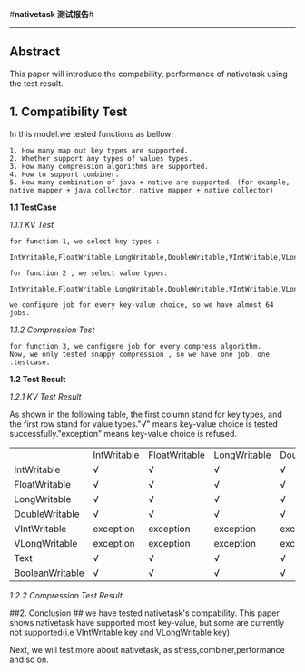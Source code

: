 #**nativetask 测试报告**#

----------
## Abstract ##
This paper will introduce the compability, performance of nativetask using the test result.

## 1. Compatibility Test ##
In this model.we tested functions as bellow:
	
	1. How many map out key types are supported.
	2. Whether support any types of values types.
	3. How many compression algorithms are supported.
	4. How to support combiner.
	5. How many combination of java + native are supported. (for example, native mapper + java collector, native mapper + native collector)

**1.1 TestCase**
	
*1.1.1 KV Test*

	

	for function 1, we select key types :
		IntWritable,FloatWritable,LongWritable,DoubleWritable,VIntWritable,VLongWritable,Text,BooleanWritable.
	
	for function 2 , we select value types:	
		IntWritable,FloatWritable,LongWritable,DoubleWritable,VIntWritable,VLongWritable,Text,BooleanWritable.
	
	we configure job for every key-value choice, so we have almost 64 jobs.

*1.1.2 Compression Test*

	for function 3, we configure job for every compress algorithm.
	Now, we only tested snappy compression , so we have one job, one .testcase.


**1.2 Test Result**

*1.2.1 KV Test Result*

As shown in the following table, the first column stand for key types, and the first row stand for value types."***√***" means key-value choice is tested successfully."exception" means key-value choice is refused.

<table class="table table-bordered table-striped table-condensed">
	<tr>
		<td></td>
		<td>IntWritable</td>
		<td>FloatWritable</td>
		<td>LongWritable</td>
		<td>DoubleWritable</td>
		<td>VIntWritable</td>
		<td>VLongWritable</td>
		<td>Text</td>
		<td>BooleanWritable</td>
	</tr>
	<tr>
		<td>IntWritable</td>
		<td>√</td><td>√</td>
		<td>√</td><td>√</td>
		<td>√</td><td>√</td>
		<td>√</td><td>√</td>
	</tr>
	<tr>
		<td>FloatWritable</td>
		<td>√</td><td>√</td>
		<td>√</td><td>√</td>
		<td>√</td><td>√</td>
		<td>√</td><td>√</td>
	</tr>
	<tr>
		<td>LongWritable</td>
		<td>√</td><td>√</td>
		<td>√</td><td>√</td>
		<td>√</td><td>√</td>
		<td>√</td><td>√</td>
	</tr>
	<tr>
		<td>DoubleWritable</td>
		<td>√</td><td>√</td>
		<td>√</td><td>√</td>
		<td>√</td><td>√</td>
		<td>√</td><td>√</td>
	</tr>
	<tr>
		<td>VIntWritable</td>
		<td>exception</td><td>exception</td>
		<td>exception</td><td>exception</td>
		<td>exception</td><td>exception</td>
		<td>exception</td><td>exception</td>
	</tr>
	<tr>
		<td>VLongWritable</td>
		<td>exception</td><td>exception</td>
		<td>exception</td><td>exception</td>
		<td>exception</td><td>exception</td>
		<td>exception</td><td>exception</td>
	</tr>
	<tr>
		<td>Text</td>
		<td>√</td><td>√</td>
		<td>√</td><td>√</td>
		<td>√</td><td>√</td>
		<td>√</td><td>√</td>
	</tr>
	<tr>
		<td>BooleanWritable</td>
		<td>√</td><td>√</td>
		<td>√</td><td>√</td>
		<td>√</td><td>√</td>
		<td>√</td><td>√</td>
	</tr>
</table>

*1.2.2 Compression Test Result*




##2. Conclusion ##
we have tested nativetask's compability. This paper shows nativetask have supported most key-value, but some are currently not supported(i.e VIntWritable key and VLongWritable key).

Next, we will test more about nativetask, as stress,combiner,performance and so on.